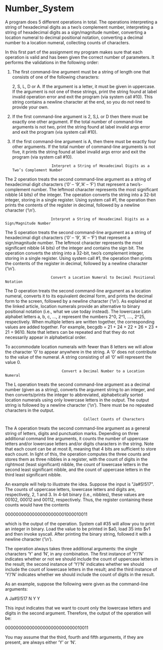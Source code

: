 # Number_System
A program does 5 different operations in total. 
The operations interpreting a string of hexadecimal digits as a two’s complement number, 
interpreting a string of hexadecimal digits as a sign/magnitude number, 
converting a location numeral to decimal positional notation, 
converting a decimal number to a location numeral, 
collecting counts of characters.


In this first part of the assignment my program makes sure that each operation is valid and has been given the correct number
of parameters. It performs the validations in the following order:

1. The first command-line argument must be a string of length one that consists of one of the following characters:

      2, S, L, D or A. If the argument is a letter, it must be given in uppercase. If the argument is not one
      of these strings, print the string found at label invalid operation error and exit the program (via
      system call #10). This string contains a newline character at the end, so you do not need to provide your own.

2. If the first command-line argument is 2, S,L or D then there must be exactly one other argument. If the total
number of command-line arguments is not two, print the string found at label invalid args error and
exit the program (via system call #10). 

3. If the first command-line argument is A, then there must be exactly four other arguments. If the total number
of command-line arguments is not five, it prints the string found at label invalid args error and exit the
program (via system call #10).

                         Interpret a String of Hexadecimal Digits as a Two’s Complement Number

The 2 operation treats the second command-line argument as a string of hexadecimal digit characters (‘0’ – ‘9’,‘A’ – ‘F’)
that represent a two’s-complement number. The leftmost character represents the most significant nibble (4 bits) 
of the integer. The operation converts the string into a 32-bit integer, storing in a single register. Using system 
call #1, the operation then prints the contents of the register in decimal, followed by a newline character (‘\n’).

                         Interpret a String of Hexadecimal Digits as a Sign/Magnitude Number
                          
The S operation treats the second command-line argument as a string of hexadecimal digit characters (‘0’ – ‘9’,
‘A’ – ‘F’) that represent a sign/magnitude number. The leftmost character represents the most significant nibble
(4 bits) of the integer and contains the sign bit. The operation converts the string into a 32-bit, two’s complement
integer, storing in a single register. Using system call #1, the operation then prints the contents of the register in
decimal, followed by a newline character (‘\n’).

                         Convert a Location Numeral to Decimal Positional Notation
                         
The D operation treats the second command-line argument as a location numeral, converts it to its equivalent
decimal form, and prints the decimal form to the screen, followed by a newline character (‘\n’). As explained at
the linked article, location numerals provide an alternative to binary positional notation (i.e., what we use today
instead). The lowercase Latin alphabet letters a, b, c, ..., z represent the numbers 2^0, 2^1, ...., 2^25, respectively.
When multiple letters are written together, the corresponding values are added together. For example, becgdb =
21 + 24 + 22 + 26 + 23 + 21 = 9610. Note that letters can be repeated and that they do not necessarily appear in
alphabetical order.

To accommodate location numerals with fewer than 8 letters we will allow the character ‘0’ to appear anywhere in the 
string. A ‘0’ does not contribute to the value of the numeral. A string consisting of all ‘0’ will represent the value 0.

                              Convert a Decimal Number to a Location Numeral

The L operation treats the second command-line argument as a decimal number (given as a string), converts the
argument string to an integer, and then converts/prints the integer to abbreviated, alphabetically sorted location
numerals using only lowercase letters in the output. The output string is followed by a newline character (‘\n’).
There must be no repeated characters in the output.

                                        Collect Counts of Characters

The A operation treats the second command-line argument as a general string of letters, digits and punctuation
marks. Depending on three additional command line arguments, it counts the number of uppercase letters and/or
lowercase letters and/or digits characters in the string. Note that each count can be at most 8, meaning that 4 bits
are sufficient to store each count. In light of this, the operation computes the three counts and stores them as three
nibbles in a register, with the count of digits in the rightmost (least significant) nibble, the count of lowercase
letters in the second least significant nibble, and the count of uppercase letters in the third least significant nibble.

An example will help to illustrate the idea. Suppose the input is "Ja#S!517". The counts of uppercase letters,
lowercase letters and digits are, respectively, 2, 1 and 3. In 4-bit binary (i.e., nibbles), these values are 00102,
00012 and 00112, respectively. Thus, the register containing these counts would have the contents

00000000000000000000001000010011

which is the output of the operation. System call #35 will allow you to print an integer in binary. Load the value
to be printed in $a0, load 35 into $v1 and then invoke syscall. After printing the binary string, followed it
with a newline character (‘\n’).

The operation always takes three additional arguments: the single characters ‘Y’ and ‘N’, in any combination.
The first instance of ‘Y’/‘N’ indicates whether or not we should include the count of uppercase letters in the
result; the second instance of ‘Y’/‘N’ indicates whether we should include the count of lowercase letters in the
result; and the third instance of ‘Y’/‘N’ indicates whether we should include the count of digits in the result.

As an example, suppose the following were given as the command-line arguments:

A Ja#S!517 N Y Y

This input indicates that we want to count only the lowercase letters and digits in the second argument. Therefore,
the output of the operation will be:

00000000000000000000000000010011

You may assume that the third, fourth and fifth arguments, if they are present, are always either ‘Y’ or ‘N’.
